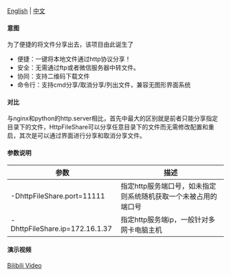 [English](README.md) | [中文](README_zh.md)

#### 意图

为了便捷的将文件分享出去，该项目由此诞生了

* 便捷：一键将本地文件通过http协议分享！
* 安全：无需通过ftp或者微信服务器中转文件。
* 协同：支持二维码下载文件
* 命令行：支持cmd分享/取消分享/列出文件，兼容无图形界面系统

#### 对比

与nginx和python的http.server相比，首先中最大的区别就是前者只能分享指定目录下的文件，HttpFileShare可以分享任意目录下的文件而无需修改配置和重启，其次是可以通过界面进行分享和取消分享文件。

#### 参数说明

| 参数                             | 描述                                |
|--------------------------------|-----------------------------------|
| -DhttpFileShare.port=11111     | 指定http服务端口号，如未指定则系统随机获取一个未被占用的端口号 |
| -DhttpFileShare.ip=172.16.1.37 | 指定http服务端ip，一般针对多网卡电脑主机           |

#### 演示视频

[Bilibili Video](https://www.bilibili.com/video/BV1XHTezDEDC/)